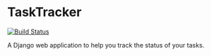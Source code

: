 TaskTracker
===========
[![Build Status](https://travis-ci.org/agentreno/tasktracker.svg?branch=angular)](https://travis-ci.org/agentreno/tasktracker)

A Django web application to help you track the status of your tasks.
